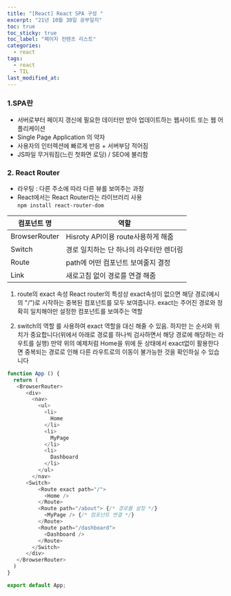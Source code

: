 ```yaml
---
title: "[React] React SPA 구성 "
excerpt: "21년 10월 30일 공부일지"
toc: true
toc_sticky: true
toc_label: "페이지 컨텐츠 리스트"
categories:
  - react
tags:
  - react
  - TIL
last_modified_at:
---
```


### **1.SPA란**
- 서버로부터 페이지 갱신에 필요한 데이터만 받아 업데이트하는 웹사이트 또는 웹 어플리케이션
- Single Page Application 의 약자
- 사용자의 인터렉션에 빠르게 반응 + 서버부담 적어짐
- JS파일 무거워짐(느린 첫화면 로딩) / SEO에 불리함

### **2. React Router**
- 라우팅 : 다른 주소에 따라 다른 뷰를 보여주는 과정
- React에서는 React Router라는 라이브러리 사용  
 `npm install react-router-dom` 

|컴포넌트 명|역할|
---|---
|BrowserRouter|Hisroty API이용 route사용하게 해줌|
|Switch|경로 일치하는 단 하나의 라우터만 렌더링|
|Route|path에 어떤 컴포넌트 보여줄지 결정|
|Link|새로고침 없이 경로를 연결 해줌|
  
1. route의 exact 속성
React router의 특성상 exact속성이 없으면 해당 경로(예시의 "/")로 시작하는 중복된 <Route> 컴포넌트를 모두 보여줍니다. exact는 주어진 경로와 정확히 일치해야만 설정한 <Route> 컴포넌트를 보여주는 역할


1. switch의 역할
<Switch> 를 사용하여 exact 역할을 대신 해줄 수 있음. 하지만 <Switch>는 순서와 위치가 중요합니다(위에서 아래로 경로를 하나씩 검사하면서 해당 경로에 해당하는 라우트를 실행)
만약 위의 예제처럼 Home을 위에 둔 상태에서 exact없이 활용한다면 중복되는 경로로 인해 다른 라우트로의 이동이 불가능한 것을 확인하실 수 있습니다


```javascript
function App () {
  return (
   <BrowserRouter>
      <div>
        <nav>
          <ul>
            <li>
              Home
            </li>
            <li>
              MyPage
            </li>
            <li>
              Dashboard
            </li>
          </ul>
        </nav>
      <Switch>
          <Route exact path="/">
            <Home />
          </Route>
          <Route path="/about"> {/* 경로를 설정 */}
            <MyPage /> {/* 컴포넌트 연결 */}
          </Route>
          <Route path="/dashboard">
            <Dashboard />
          </Route>
        </Switch>
      </div>
   </BrowserRouter>
  )
}

export default App;
```